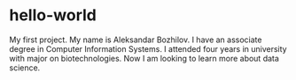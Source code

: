 # hello-world
My first project. 
My name is Aleksandar Bozhilov.
I have an associate degree in Computer Information Systems.
I attended four years in university with major on biotechnologies.
Now I am looking to learn more about data science.
